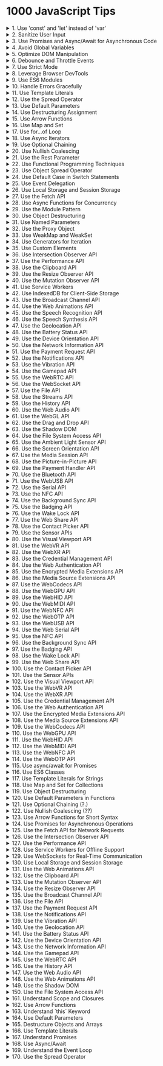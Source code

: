 # 1000 JavaScript Tips

<details><summary>1. Use 'const' and 'let' instead of 'var'</summary>
Using 'const' and 'let' helps avoid common pitfalls associated with variable scoping in JavaScript. 'const' is used for variables that should not be reassigned, providing more predictable and maintainable code. 'let' is used for variables that can change, but it is block-scoped, reducing the chances of bugs related to variable hoisting. For more information, refer to the [MDN Web Docs on const](https://developer.mozilla.org/en-US/docs/Web/JavaScript/Reference/Statements/const) and [MDN Web Docs on let](https://developer.mozilla.org/en-US/docs/Web/JavaScript/Reference/Statements/let).
</details>

<details><summary>2. Sanitize User Input</summary>
Always sanitize user input to prevent security vulnerabilities such as cross-site scripting (XSS) and command injection. Use libraries like [DOMPurify](https://github.com/cure53/DOMPurify) for sanitizing HTML content, and ensure that any data coming from user input is properly validated and sanitized before being processed or displayed. Learn more about XSS prevention on the [OWASP XSS Prevention Cheat Sheet](https://cheatsheetseries.owasp.org/cheatsheets/XSS_Prevention_Cheat_Sheet.html).
</details>

<details><summary>3. Use Promises and Async/Await for Asynchronous Code</summary>
Promises and async/await provide a cleaner and more readable way to handle asynchronous operations compared to traditional callback functions. They help in writing more maintainable code and reduce the complexity associated with error handling in asynchronous operations. Learn more about [Promises](https://developer.mozilla.org/en-US/docs/Web/JavaScript/Reference/Global_Objects/Promise) and [async/await](https://developer.mozilla.org/en-US/docs/Learn/JavaScript/Asynchronous/Async_await) on MDN Web Docs.
</details>

<details><summary>4. Avoid Global Variables</summary>
Global variables can lead to conflicts and hard-to-debug issues, especially in larger codebases. Encapsulate your code within functions or use module patterns to avoid polluting the global namespace. This practice helps in maintaining code modularity and reusability. Read more about best practices in the [MDN Web Docs on Variable Scope](https://developer.mozilla.org/en-US/docs/Web/JavaScript/Guide/Grammar_and_types#variable_scope).
</details>

<details><summary>5. Optimize DOM Manipulation</summary>
Frequent DOM manipulation can lead to performance issues. To optimize, batch DOM changes, use document fragments, or leverage virtual DOM libraries like [React](https://reactjs.org/). Minimizing reflows and repaints by reducing direct DOM interactions can significantly improve performance. Check out this [article on DOM manipulation performance](https://www.smashingmagazine.com/2012/11/writing-fast-memory-efficient-javascript/).
</details>

<details><summary>6. Debounce and Throttle Events</summary>
For events that fire frequently (like scroll, resize, or keypress), use debounce or throttle techniques to limit the number of times the event handler executes. This helps in improving performance and preventing excessive function calls. Libraries like [Lodash](https://lodash.com/docs/4.17.15#debounce) provide convenient debounce and throttle methods. Read more about [debouncing and throttling](https://css-tricks.com/debouncing-throttling-explained-examples/) on CSS-Tricks.
</details>

<details><summary>7. Use Strict Mode</summary>
Enable strict mode by adding 'use strict'; at the beginning of your JavaScript files or functions. Strict mode helps in catching common coding errors, prevents the use of certain problematic features, and provides better performance by allowing JavaScript engines to optimize code more effectively. Learn more about strict mode on [MDN Web Docs](https://developer.mozilla.org/en-US/docs/Web/JavaScript/Reference/Strict_mode).
</details>

<details><summary>8. Leverage Browser DevTools</summary>
Browser DevTools are powerful tools for debugging, profiling, and optimizing your code. Use features like breakpoints, network analysis, and performance profiling to identify and fix issues more efficiently. Familiarizing yourself with DevTools can greatly enhance your development workflow. Learn more from the [Chrome DevTools documentation](https://developer.chrome.com/docs/devtools/).
</details>

<details><summary>9. Use ES6 Modules</summary>
ES6 modules provide a standardized way to organize and reuse code. They help in maintaining a clean codebase by encapsulating functionality and promoting code reuse. Use 'import' and 'export' statements to manage dependencies and module loading in your JavaScript projects. Read more about ES6 modules on [MDN Web Docs](https://developer.mozilla.org/en-US/docs/Web/JavaScript/Guide/Modules).
</details>

<details><summary>10. Handle Errors Gracefully</summary>
Always include error handling in your code to manage potential issues gracefully. Use try/catch blocks for synchronous code and .catch() or async/await with try/catch for asynchronous code. Proper error handling ensures your application can recover from unexpected situations and provide meaningful feedback to users. Learn more about error handling in JavaScript on [MDN Web Docs](https://developer.mozilla.org/en-US/docs/Web/JavaScript/Guide/Control_flow_and_error_handling#exception_handling_statements).
</details>

<details><summary>11. Use Template Literals</summary>
Template literals provide an easy and readable way to create strings. They allow for embedded expressions and multiline strings, which can simplify string creation and manipulation. Use backticks (\`) to define template literals and include expressions within ${} brackets. Learn more about template literals on [MDN Web Docs](https://developer.mozilla.org/en-US/docs/Web/JavaScript/Reference/Template_literals).
</details>

<details><summary>12. Use the Spread Operator</summary>
The spread operator (...) allows for easy copying and merging of arrays and objects, and can also be used for function arguments. It provides a concise and readable way to manipulate collections of data. Learn more about the spread operator on [MDN Web Docs](https://developer.mozilla.org/en-US/docs/Web/JavaScript/Reference/Operators/Spread_syntax).
</details>

<details><summary>13. Use Default Parameters</summary>
Default parameters allow you to specify default values for function parameters if no arguments are provided. This can simplify function definitions and provide more robust default behavior. Learn more about default parameters on [MDN Web Docs](https://developer.mozilla.org/en-US/docs/Web/JavaScript/Reference/Functions/Default_parameters).
</details>

<details><summary>14. Use Destructuring Assignment</summary>
Destructuring assignment allows you to unpack values from arrays or properties from objects into distinct variables. This can simplify the extraction of values and make your code more readable. Learn more about destructuring on [MDN Web Docs](https://developer.mozilla.org/en-US/docs/Web/JavaScript/Reference/Operators/Destructuring_assignment).
</details>

<details><summary>15. Use Arrow Functions</summary>
Arrow functions provide a shorter syntax for writing function expressions and lexically bind the `this` value. This can make your code more concise and predictable. Learn more about arrow functions on [MDN Web Docs](https://developer.mozilla.org/en-US/docs/Web/JavaScript/Reference/Functions/Arrow_functions).
</details>

<details><summary>16. Use Map and Set</summary>
Map and Set are built-in data structures that provide more functionality and performance compared to plain objects and arrays. Use Map for key-value pairs and Set for unique values. Learn more about [Map](https://developer.mozilla.org/en-US/docs/Web/JavaScript/Reference/Global_Objects/Map) and [Set](https://developer.mozilla.org/en-US/docs/Web/JavaScript/Reference/Global_Objects/Set) on MDN Web Docs.
</details>

<details><summary>17. Use for...of Loop</summary>
The for...of loop provides a simpler and more readable way to iterate over iterable objects like arrays, strings, and NodeLists. It avoids the pitfalls of traditional for loops and provides a cleaner syntax. Learn more about the for...of loop on [MDN Web Docs](https://developer.mozilla.org/en-US/docs/Web/JavaScript/Reference/Statements/for...of).
</details>

<details><summary>18. Use Async Iterators</summary>
Async iterators and the for await...of loop allow you to iterate over asynchronous data sources in a clean and readable manner. This can simplify the handling of asynchronous streams of data. Learn more about async iterators on [MDN Web Docs](https://developer.mozilla.org/en-US/docs/Web/JavaScript/Reference/Statements/for-await...of).
</details>

<details><summary>19. Use Optional Chaining</summary>
Optional chaining (?.) allows you to safely access deeply nested properties without having to explicitly check for the existence of each level in the property chain. This can simplify your code and prevent runtime errors. Learn more about optional chaining on [MDN Web Docs](https://developer.mozilla.org/en-US/docs/Web/JavaScript/Reference/Operators/Optional_chaining).
</details>

<details><summary>20. Use Nullish Coalescing</summary>
The nullish coalescing operator (??) provides a way to handle default values when dealing with null or undefined. It is a cleaner alternative to using logical OR (||) for default values. Learn more about nullish coalescing on [MDN Web Docs](https://developer.mozilla.org/en-US/docs/Web/JavaScript/Reference/Operators/Nullish_coalescing_operator).
</details>

<details><summary>21. Use the Rest Parameter</summary>
The rest parameter syntax (...) allows you to represent an indefinite number of arguments as an array. This is useful in functions where you don't know the exact number of arguments beforehand. Learn more about rest parameters on [MDN Web Docs](https://developer.mozilla.org/en-US/docs/Web/JavaScript/Reference/Functions/rest_parameters).
</details>

<details><summary>22. Use Functional Programming Techniques</summary>
Functional programming techniques like map, filter, and reduce can make your code more concise and easier to understand. They allow you to operate on collections of data in a declarative manner. Learn more about functional programming in JavaScript on [MDN Web Docs](https://developer.mozilla.org/en-US/docs/Web/JavaScript/Guide/Functions#functional_programming).
</details>

<details><summary>23. Use Object Spread Operator</summary>
The object spread operator (...) allows you to create shallow copies of objects and merge multiple objects into one. This is useful for immutability and combining object properties. Learn more about the object spread operator on [MDN Web Docs](https://developer.mozilla.org/en-US/docs/Web/JavaScript/Reference/Operators/Spread_syntax).
</details>

<details><summary>24. Use Default Case in Switch Statements</summary>
Always include a default case in switch statements to handle unexpected values. This ensures that your code can handle any input, even if it doesn't match any of the specified cases. Learn more about switch statements on [MDN Web Docs](https://developer.mozilla.org/en-US/docs/Web/JavaScript/Reference/Statements/switch).
</details>

<details><summary>25. Use Event Delegation</summary>
Event delegation is a technique that allows you to handle events efficiently by attaching a single event listener to a parent element. This listener analyzes bubbled events to find a match on child elements. Learn more about event delegation on [JavaScript.info](https://javascript.info/event-delegation).
</details>

<details><summary>26. Use Local Storage and Session Storage</summary>
Local storage and session storage provide a way to store data on the client side. Local storage persists data across sessions, while session storage only lasts for the duration of the page session. Learn more about local and session storage on [MDN Web Docs](https://developer.mozilla.org/en-US/docs/Web/API/Window/localStorage).
</details>

<details><summary>27. Use the Fetch API</summary>
The Fetch API provides a modern, promise-based way to make network requests. It is a more powerful and flexible alternative to XMLHttpRequest. Learn more about the Fetch API on [MDN Web Docs](https://developer.mozilla.org/en-US/docs/Web/API/Fetch_API).
</details>

<details><summary>28. Use Async Functions for Concurrency</summary>
Async functions, when combined with the await keyword, provide a clean and intuitive way to handle asynchronous operations. They make your code look synchronous and are easier to read and maintain. Learn more about async functions on [MDN Web Docs](https://developer.mozilla.org/en-US/docs/Web/JavaScript/Reference/Statements/async_function).
</details>

<details><summary>29. Use the Module Pattern</summary>
The module pattern is a design pattern that provides a way to encapsulate private and public methods and variables. It helps in organizing and structuring your code. Learn more about the module pattern on [JavaScript.info](https://javascript.info/modules).
</details>

<details><summary>30. Use Object Destructuring</summary>
Object destructuring allows you to extract properties from objects and bind them to variables. This can make your code more concise and readable. Learn more about object destructuring on [MDN Web Docs](https://developer.mozilla.org/en-US/docs/Web/JavaScript/Reference/Operators/Destructuring_assignment).
</details>

<details><summary>31. Use Named Parameters</summary>
Using named parameters in your functions can make your code more readable and flexible. Instead of passing a list of arguments, you pass an object with named properties. Learn more about named parameters on [MDN Web Docs](https://developer.mozilla.org/en-US/docs/Web/JavaScript/Reference/Functions/Default_parameters#using_destructuring_with_default_parameters).
</details>

<details><summary>32. Use the Proxy Object</summary>
The Proxy object allows you to create a proxy for another object, which can intercept and redefine fundamental operations for that object. This can be useful for implementing custom behavior. Learn more about the Proxy object on [MDN Web Docs](https://developer.mozilla.org/en-US/docs/Web/JavaScript/Reference/Global_Objects/Proxy).
</details>

<details><summary>33. Use WeakMap and WeakSet</summary>
WeakMap and WeakSet are collections that allow for weak references to objects. This means that if no other references to an object exist, it can be garbage collected. Learn more about [WeakMap](https://developer.mozilla.org/en-US/docs/Web/JavaScript/Reference/Global_Objects/WeakMap) and [WeakSet](https://developer.mozilla.org/en-US/docs/Web/JavaScript/Reference/Global_Objects/WeakSet) on MDN Web Docs.
</details>

<details><summary>34. Use Generators for Iteration</summary>
Generators are functions that can be paused and resumed, allowing you to define iterative algorithms by writing code that produces a sequence of results. Learn more about generators on [MDN Web Docs](https://developer.mozilla.org/en-US/docs/Web/JavaScript/Reference/Statements/function*).
</details>

<details><summary>35. Use Custom Elements</summary>
Custom elements allow you to create your own HTML tags and define their behavior using JavaScript. This is part of the Web Components standard. Learn more about custom elements on [MDN Web Docs](https://developer.mozilla.org/en-US/docs/Web/Web_Components/Using_custom_elements).
</details>

<details><summary>36. Use Intersection Observer API</summary>
The Intersection Observer API provides a way to asynchronously observe changes in the intersection of a target element with an ancestor element or with a top-level document's viewport. Learn more about the Intersection Observer API on [MDN Web Docs](https://developer.mozilla.org/en-US/docs/Web/API/Intersection_Observer_API).
</details>

<details><summary>37. Use the Performance API</summary>
The Performance API provides a way to measure the performance of your web applications. You can use it to track various performance metrics and optimize your code accordingly. Learn more about the Performance API on [MDN Web Docs](https://developer.mozilla.org/en-US/docs/Web/API/Performance).
</details>

<details><summary>38. Use the Clipboard API</summary>
The Clipboard API provides a way to interact with the clipboard, enabling you to copy and paste text programmatically. This can be useful for building rich text editors and other interactive applications. Learn more about the Clipboard API on [MDN Web Docs](https://developer.mozilla.org/en-US/docs/Web/API/Clipboard_API).
</details>

<details><summary>39. Use the Resize Observer API</summary>
The Resize Observer API provides a way to observe changes to the size of an element. This is useful for responsive design and ensuring your UI adapts to different screen sizes and orientations. Learn more about the Resize Observer API on [MDN Web Docs](https://developer.mozilla.org/en-US/docs/Web/API/Resize_Observer_API).
</details>

<details><summary>40. Use the Mutation Observer API</summary>
The Mutation Observer API provides a way to observe changes to the DOM tree. This can be useful for building dynamic user interfaces and ensuring your application responds to changes in the DOM. Learn more about the Mutation Observer API on [MDN Web Docs](https://developer.mozilla.org/en-US/docs/Web/API/MutationObserver).
</details>

<details><summary>41. Use Service Workers</summary>
Service workers provide a way to run scripts in the background and handle network requests, enabling you to create offline-first web applications. Learn more about service workers on [MDN Web Docs](https://developer.mozilla.org/en-US/docs/Web/API/Service_Worker_API).
</details>

<details><summary>42. Use IndexedDB for Client-Side Storage</summary>
IndexedDB is a low-level API for storing large amounts of structured data on the client side. It provides a way to store data in a transactional and queryable manner. Learn more about IndexedDB on [MDN Web Docs](https://developer.mozilla.org/en-US/docs/Web/API/IndexedDB_API).
</details>

<details><summary>43. Use the Broadcast Channel API</summary>
The Broadcast Channel API provides a way to communicate between browsing contexts (such as iframes, tabs, or workers) that share the same origin. Learn more about the Broadcast Channel API on [MDN Web Docs](https://developer.mozilla.org/en-US/docs/Web/API/Broadcast_Channel_API).
</details>

<details><summary>44. Use the Web Animations API</summary>
The Web Animations API provides a way to create complex animations using JavaScript, offering more control and flexibility than CSS animations. Learn more about the Web Animations API on [MDN Web Docs](https://developer.mozilla.org/en-US/docs/Web/API/Web_Animations_API).
</details>

<details><summary>45. Use the Speech Recognition API</summary>
The Speech Recognition API provides a way to convert speech to text, enabling you to build voice-controlled applications. Learn more about the Speech Recognition API on [MDN Web Docs](https://developer.mozilla.org/en-US/docs/Web/API/SpeechRecognition).
</details>

<details><summary>46. Use the Speech Synthesis API</summary>
The Speech Synthesis API provides a way to convert text to speech, enabling you to build applications that can speak to the user. Learn more about the Speech Synthesis API on [MDN Web Docs](https://developer.mozilla.org/en-US/docs/Web/API/SpeechSynthesis).
</details>

<details><summary>47. Use the Geolocation API</summary>
The Geolocation API provides a way to get the geographical position of a device. This can be useful for building location-based applications. Learn more about the Geolocation API on [MDN Web Docs](https://developer.mozilla.org/en-US/docs/Web/API/Geolocation_API).
</details>

<details><summary>48. Use the Battery Status API</summary>
The Battery Status API provides a way to get information about the battery status of the device. This can be useful for building applications that optimize their behavior based on the battery level. Learn more about the Battery Status API on [MDN Web Docs](https://developer.mozilla.org/en-US/docs/Web/API/Battery_Status_API).
</details>

<details><summary>49. Use the Device Orientation API</summary>
The Device Orientation API provides a way to get information about the physical orientation of the device. This can be useful for building applications that respond to device movements. Learn more about the Device Orientation API on [MDN Web Docs](https://developer.mozilla.org/en-US/docs/Web/API/Device_Orientation_API).
</details>

<details><summary>50. Use the Network Information API</summary>
The Network Information API provides a way to get information about the network connection of the device. This can be useful for building applications that optimize their behavior based on the network conditions. Learn more about the Network Information API on [MDN Web Docs](https://developer.mozilla.org/en-US/docs/Web/API/Network_Information_API).
</details>

<details><summary>51. Use the Payment Request API</summary>
The Payment Request API provides a way to simplify the process of collecting payment information from the user. It enables you to create a consistent and secure payment experience. Learn more about the Payment Request API on [MDN Web Docs](https://developer.mozilla.org/en-US/docs/Web/API/Payment_Request_API).
</details>

<details><summary>52. Use the Notifications API</summary>
The Notifications API provides a way to display notifications to the user. This can be useful for keeping the user informed about important events or updates. Learn more about the Notifications API on [MDN Web Docs](https://developer.mozilla.org/en-US/docs/Web/API/Notifications_API).
</details>

<details><summary>53. Use the Vibration API</summary>
The Vibration API provides a way to vibrate the device. This can be useful for providing haptic feedback in your applications. Learn more about the Vibration API on [MDN Web Docs](https://developer.mozilla.org/en-US/docs/Web/API/Vibration_API).
</details>

<details><summary>54. Use the Gamepad API</summary>
The Gamepad API provides a way to interact with game controllers. This can be useful for building games or applications that require game controller input. Learn more about the Gamepad API on [MDN Web Docs](https://developer.mozilla.org/en-US/docs/Web/API/Gamepad_API).
</details>

<details><summary>55. Use the WebRTC API</summary>
The WebRTC API provides a way to build real-time communication applications, such as video and voice chat. Learn more about the WebRTC API on [MDN Web Docs](https://developer.mozilla.org/en-US/docs/Web/API/WebRTC_API).
</details>

<details><summary>56. Use the WebSocket API</summary>
The WebSocket API provides a way to create a persistent connection between the client and the server, enabling real-time communication. Learn more about the WebSocket API on [MDN Web Docs](https://developer.mozilla.org/en-US/docs/Web/API/WebSockets_API).
</details>

<details><summary>57. Use the File API</summary>
The File API provides a way to interact with files on the user's device. This can be useful for building applications that need to read or write files. Learn more about the File API on [MDN Web Docs](https://developer.mozilla.org/en-US/docs/Web/API/File_API).
</details>

<details><summary>58. Use the Streams API</summary>
The Streams API provides a way to handle streaming data, enabling you to process data as it is being received. Learn more about the Streams API on [MDN Web Docs](https://developer.mozilla.org/en-US/docs/Web/API/Streams_API).
</details>

<details><summary>59. Use the History API</summary>
The History API provides a way to manipulate the browser's session history, enabling you to build single-page applications with a navigation history. Learn more about the History API on [MDN Web Docs](https://developer.mozilla.org/en-US/docs/Web/API/History_API).
</details>

<details><summary>60. Use the Web Audio API</summary>
The Web Audio API provides a way to process and synthesize audio in web applications. It enables you to build complex audio applications and games. Learn more about the Web Audio API on [MDN Web Docs](https://developer.mozilla.org/en-US/docs/Web/API/Web_Audio_API).
</details>

<details><summary>61. Use the WebGL API</summary>
The WebGL API provides a way to render 3D graphics in web applications. It enables you to build complex visualizations and games. Learn more about the WebGL API on [MDN Web Docs](https://developer.mozilla.org/en-US/docs/Web/API/WebGL_API).
</details>

<details><summary>62. Use the Drag and Drop API</summary>
The Drag and Drop API provides a way to implement drag-and-drop functionality in your web applications. This can be useful for building interactive user interfaces. Learn more about the Drag and Drop API on [MDN Web Docs](https://developer.mozilla.org/en-US/docs/Web/API/HTML_Drag_and_Drop_API).
</details>

<details><summary>63. Use the Shadow DOM</summary>
The Shadow DOM provides a way to encapsulate the internal structure of a web component, ensuring that its styles and behavior do not affect the rest of the document. Learn more about the Shadow DOM on [MDN Web Docs](https://developer.mozilla.org/en-US/docs/Web/Web_Components/Using_shadow_DOM).
</details>

<details><summary>64. Use the File System Access API</summary>
The File System Access API provides a way to read and write files on the user's local file system. This can be useful for building applications that need to manage files locally. Learn more about the File System Access API on [MDN Web Docs](https://developer.mozilla.org/en-US/docs/Web/API/File_System_Access_API).
</details>

<details><summary>65. Use the Ambient Light Sensor API</summary>
The Ambient Light Sensor API provides a way to get information about the ambient light level around the device. This can be useful for building applications that adapt to the lighting conditions. Learn more about the Ambient Light Sensor API on [MDN Web Docs](https://developer.mozilla.org/en-US/docs/Web/API/AmbientLightSensor).
</details>

<details><summary>66. Use the Screen Orientation API</summary>
The Screen Orientation API provides a way to get and set the orientation of the screen. This can be useful for building applications that need to adapt to different screen orientations. Learn more about the Screen Orientation API on [MDN Web Docs](https://developer.mozilla.org/en-US/docs/Web/API/Screen_Orientation_API).
</details>

<details><summary>67. Use the Media Session API</summary>
The Media Session API provides a way to customize media notifications and handle media playback actions. This can be useful for building media applications with enhanced user experiences. Learn more about the Media Session API on [MDN Web Docs](https://developer.mozilla.org/en-US/docs/Web/API/Media_Session_API).
</details>

<details><summary>68. Use the Picture-in-Picture API</summary>
The Picture-in-Picture API provides a way to display video in a small overlay window that remains on top of other windows. This can be useful for building video applications with enhanced user experiences. Learn more about the Picture-in-Picture API on [MDN Web Docs](https://developer.mozilla.org/en-US/docs/Web/API/Picture-in-Picture_API).
</details>

<details><summary>69. Use the Payment Handler API</summary>
The Payment Handler API provides a way to create web-based payment apps that can handle payment requests from other web applications. Learn more about the Payment Handler API on [MDN Web Docs](https://developer.mozilla.org/en-US/docs/Web/API/Payment_Handler_API).
</details>

<details><summary>70. Use the Bluetooth API</summary>
The Web Bluetooth API provides a way to connect to Bluetooth devices directly from a web application. This can be useful for building applications that need to interact with Bluetooth peripherals. Learn more about the Bluetooth API on [MDN Web Docs](https://developer.mozilla.org/en-US/docs/Web/API/Web_Bluetooth_API).
</details>

<details><summary>71. Use the WebUSB API</summary>
The WebUSB API provides a way to connect to USB devices directly from a web application. This can be useful for building applications that need to interact with USB peripherals. Learn more about the WebUSB API on [MDN Web Docs](https://developer.mozilla.org/en-US/docs/Web/API/USB).
</details>

<details><summary>72. Use the Serial API</summary>
The Web Serial API provides a way to connect to serial devices directly from a web application. This can be useful for building applications that need to interact with serial peripherals. Learn more about the Serial API on [MDN Web Docs](https://developer.mozilla.org/en-US/docs/Web/API/Serial).
</details>

<details><summary>73. Use the NFC API</summary>
The Web NFC API provides a way to read and write NFC tags directly from a web application. This can be useful for building applications that need to interact with NFC devices. Learn more about the NFC API on [MDN Web Docs](https://developer.mozilla.org/en-US/docs/Web/API/Web_NFC_API).
</details>

<details><summary>74. Use the Background Sync API</summary>
The Background Sync API provides a way to defer actions until the user has a stable internet connection. This can be useful for building applications that need to handle intermittent connectivity. Learn more about the Background Sync API on [MDN Web Docs](https://developer.mozilla.org/en-US/docs/Web/API/Background_Sync_API).
</details>

<details><summary>75. Use the Badging API</summary>
The Badging API provides a way to set an application-wide badge, typically shown on the app's icon. This can be useful for providing users with status or notification indicators. Learn more about the Badging API on [MDN Web Docs](https://developer.mozilla.org/en-US/docs/Web/API/Badging_API).
</details>

<details><summary>76. Use the Wake Lock API</summary>
The Wake Lock API provides a way to prevent the device from dimming or locking the screen. This can be useful for applications that need to keep the screen on while in use. Learn more about the Wake Lock API on [MDN Web Docs](https://developer.mozilla.org/en-US/docs/Web/API/Wake_Lock_API).
</details>

<details><summary>77. Use the Web Share API</summary>
The Web Share API provides a way to share text, links, and files to other apps installed on the device. This can be useful for building applications that need to share content with other apps. Learn more about the Web Share API on [MDN Web Docs](https://developer.mozilla.org/en-US/docs/Web/API/Navigator/share).
</details>

<details><summary>78. Use the Contact Picker API</summary>
The Contact Picker API provides a way to select contacts from the user's address book. This can be useful for building applications that need to interact with the user's contacts. Learn more about the Contact Picker API on [MDN Web Docs](https://developer.mozilla.org/en-US/docs/Web/API/Contact_Picker_API).
</details>

<details><summary>79. Use the Sensor APIs</summary>
The Sensor APIs provide a way to access various sensors on the device, such as the accelerometer, gyroscope, and magnetometer. This can be useful for building applications that need to interact with the device's sensors. Learn more about the Sensor APIs on [MDN Web Docs](https://developer.mozilla.org/en-US/docs/Web/API/Sensor_APIs).
</details>

<details><summary>80. Use the Visual Viewport API</summary>
The Visual Viewport API provides a way to access information about the visual viewport, including its size and position. This can be useful for building responsive web applications that adapt to different screen sizes. Learn more about the Visual Viewport API on [MDN Web Docs](https://developer.mozilla.org/en-US/docs/Web/API/Visual_Viewport_API).
</details>

<details><summary>81. Use the WebVR API</summary>
The WebVR API provides a way to create virtual reality experiences in web applications. This can be useful for building immersive web applications that provide VR experiences. Learn more about the WebVR API on [MDN Web Docs](https://developer.mozilla.org/en-US/docs/Web/API/WebVR_API).
</details>

<details><summary>82. Use the WebXR API</summary>
The WebXR API provides a way to create augmented reality and virtual reality experiences in web applications. This can be useful for building immersive web applications that provide AR and VR experiences. Learn more about the WebXR API on [MDN Web Docs](https://developer.mozilla.org/en-US/docs/Web/API/WebXR_Device_API).
</details>

<details><summary>83. Use the Credential Management API</summary>
The Credential Management API provides a way to handle user credentials, such as passwords and federated identities. This can be useful for building applications that require user authentication. Learn more about the Credential Management API on [MDN Web Docs](https://developer.mozilla.org/en-US/docs/Web/API/Credential_Management_API).
</details>

<details><summary>84. Use the Web Authentication API</summary>
The Web Authentication API provides a way to use public key cryptography for user authentication. This can be useful for building applications that require strong user authentication. Learn more about the Web Authentication API on [MDN Web Docs](https://developer.mozilla.org/en-US/docs/Web/API/Web_Authentication_API).
</details>

<details><summary>85. Use the Encrypted Media Extensions API</summary>
The Encrypted Media Extensions API provides a way to play encrypted media content in web applications. This can be useful for building applications that need to handle DRM-protected content. Learn more about the Encrypted Media Extensions API on [MDN Web Docs](https://developer.mozilla.org/en-US/docs/Web/API/Encrypted_Media_Extensions_API).
</details>

<details><summary>86. Use the Media Source Extensions API</summary>
The Media Source Extensions API provides a way to create streams for playback in web applications. This can be useful for building applications that need to handle adaptive streaming. Learn more about the Media Source Extensions API on [MDN Web Docs](https://developer.mozilla.org/en-US/docs/Web/API/Media_Source_Extensions_API).
</details>

<details><summary>87. Use the WebCodecs API</summary>
The WebCodecs API provides a way to encode and decode audio and video in web applications. This can be useful for building applications that need to handle media processing. Learn more about the WebCodecs API on [MDN Web Docs](https://developer.mozilla.org/en-US/docs/Web/API/WebCodecs_API).
</details>

<details><summary>88. Use the WebGPU API</summary>
The WebGPU API provides a way to use the GPU for rendering and computation in web applications. This can be useful for building applications that need to handle high-performance graphics and computations. Learn more about the WebGPU API on [MDN Web Docs](https://developer.mozilla.org/en-US/docs/Web/API/WebGPU_API).
</details>

<details><summary>89. Use the WebHID API</summary>
The WebHID API provides a way to interact with human interface devices, such as keyboards and game controllers. This can be useful for building applications that need to handle input from HID devices. Learn more about the WebHID API on [MDN Web Docs](https://developer.mozilla.org/en-US/docs/Web/API/WebHID_API).
</details>

<details><summary>90. Use the WebMIDI API</summary>
The WebMIDI API provides a way to interact with MIDI devices, such as musical instruments. This can be useful for building applications that need to handle input from MIDI devices. Learn more about the WebMIDI API on [MDN Web Docs](https://developer.mozilla.org/en-US/docs/Web/API/MIDIAccess).
</details>

<details><summary>91. Use the WebNFC API</summary>
The WebNFC API provides a way to read and write NFC tags directly from a web application. This can be useful for building applications that need to interact with NFC devices. Learn more about the WebNFC API on [MDN Web Docs](https://developer.mozilla.org/en-US/docs/Web/API/Web_NFC_API).
</details>

<details><summary>92. Use the WebOTP API</summary>
The WebOTP API provides a way to handle one-time passwords in web applications. This can be useful for building applications that require user authentication. Learn more about the WebOTP API on [MDN Web Docs](https://developer.mozilla.org/en-US/docs/Web/API/WebOTP_API).
</details>

<details><summary>93. Use the WebUSB API</summary>
The WebUSB API provides a way to connect to USB devices directly from a web application. This can be useful for building applications that need to interact with USB peripherals. Learn more about the WebUSB API on [MDN Web Docs](https://developer.mozilla.org/en-US/docs/Web/API/USB).
</details>

<details><summary>94. Use the Web Serial API</summary>
The Web Serial API provides a way to connect to serial devices directly from a web application. This can be useful for building applications that need to interact with serial peripherals. Learn more about the Web Serial API on [MDN Web Docs](https://developer.mozilla.org/en-US/docs/Web/API/Serial).
</details>

<details><summary>95. Use the NFC API</summary>
The Web NFC API provides a way to read and write NFC tags directly from a web application. This can be useful for building applications that need to interact with NFC devices. Learn more about the NFC API on [MDN Web Docs](https://developer.mozilla.org/en-US/docs/Web/API/Web_NFC_API).
</details>

<details><summary>96. Use the Background Sync API</summary>
The Background Sync API provides a way to defer actions until the user has a stable internet connection. This can be useful for building applications that need to handle intermittent connectivity. Learn more about the Background Sync API on [MDN Web Docs](https://developer.mozilla.org/en-US/docs/Web/API/Background_Sync_API).
</details>

<details><summary>97. Use the Badging API</summary>
The Badging API provides a way to set an application-wide badge, typically shown on the app's icon. This can be useful for providing users with status or notification indicators. Learn more about the Badging API on [MDN Web Docs](https://developer.mozilla.org/en-US/docs/Web/API/Badging_API).
</details>

<details><summary>98. Use the Wake Lock API</summary>
The Wake Lock API provides a way to prevent the device from dimming or locking the screen. This can be useful for applications that need to keep the screen on while in use. Learn more about the Wake Lock API on [MDN Web Docs](https://developer.mozilla.org/en-US/docs/Web/API/Wake_Lock_API).
</details>

<details><summary>99. Use the Web Share API</summary>
The Web Share API provides a way to share text, links, and files to other apps installed on the device. This can be useful for building applications that need to share content with other apps. Learn more about the Web Share API on [MDN Web Docs](https://developer.mozilla.org/en-US/docs/Web/API/Navigator/share).
</details>

<details><summary>100. Use the Contact Picker API</summary>
The Contact Picker API provides a way to select contacts from the user's address book. This can be useful for building applications that need to interact with the user's contacts. Learn more about the Contact Picker API on [MDN Web Docs](https://developer.mozilla.org/en-US/docs/Web/API/Contact_Picker_API).
</details>

<details><summary>101. Use the Sensor APIs</summary>
The Sensor APIs provide a way to access various sensors on the device, such as the accelerometer, gyroscope, and magnetometer. This can be useful for building applications that need to interact with the device's sensors. Learn more about the Sensor APIs on [MDN Web Docs](https://developer.mozilla.org/en-US/docs/Web/API/Sensor_APIs).
</details>

<details><summary>102. Use the Visual Viewport API</summary>
The Visual Viewport API provides a way to access information about the visual viewport, including its size and position. This can be useful for building responsive web applications that adapt to different screen sizes. Learn more about the Visual Viewport API on [MDN Web Docs](https://developer.mozilla.org/en-US/docs/Web/API/Visual_Viewport_API).
</details>

<details><summary>103. Use the WebVR API</summary>
The WebVR API provides a way to create virtual reality experiences in web applications. This can be useful for building immersive web applications that provide VR experiences. Learn more about the WebVR API on [MDN Web Docs](https://developer.mozilla.org/en-US/docs/Web/API/WebVR_API).
</details>

<details><summary>104. Use the WebXR API</summary>
The WebXR API provides a way to create augmented reality and virtual reality experiences in web applications. This can be useful for building immersive web applications that provide AR and VR experiences. Learn more about the WebXR API on [MDN Web Docs](https://developer.mozilla.org/en-US/docs/Web/API/WebXR_Device_API).
</details>

<details><summary>105. Use the Credential Management API</summary>
The Credential Management API provides a way to handle user credentials, such as passwords and federated identities. This can be useful for building applications that require user authentication. Learn more about the Credential Management API on [MDN Web Docs](https://developer.mozilla.org/en-US/docs/Web/API/Credential_Management_API).
</details>

<details><summary>106. Use the Web Authentication API</summary>
The Web Authentication API provides a way to use public key cryptography for user authentication. This can be useful for building applications that require strong user authentication. Learn more about the Web Authentication API on [MDN Web Docs](https://developer.mozilla.org/en-US/docs/Web/API/Web_Authentication_API).
</details>

<details><summary>107. Use the Encrypted Media Extensions API</summary>
The Encrypted Media Extensions API provides a way to play encrypted media content in web applications. This can be useful for building applications that need to handle DRM-protected content. Learn more about the Encrypted Media Extensions API on [MDN Web Docs](https://developer.mozilla.org/en-US/docs/Web/API/Encrypted_Media_Extensions_API).
</details>

<details><summary>108. Use the Media Source Extensions API</summary>
The Media Source Extensions API provides a way to create streams for playback in web applications. This can be useful for building applications that need to handle adaptive streaming. Learn more about the Media Source Extensions API on [MDN Web Docs](https://developer.mozilla.org/en-US/docs/Web/API/Media_Source_Extensions_API).
</details>

<details><summary>109. Use the WebCodecs API</summary>
The WebCodecs API provides a way to encode and decode audio and video in web applications. This can be useful for building applications that need to handle media processing. Learn more about the WebCodecs API on [MDN Web Docs](https://developer.mozilla.org/en-US/docs/Web/API/WebCodecs_API).
</details>

<details><summary>110. Use the WebGPU API</summary>
The WebGPU API provides a way to use the GPU for rendering and computation in web applications. This can be useful for building applications that need to handle high-performance graphics and computations. Learn more about the WebGPU API on [MDN Web Docs](https://developer.mozilla.org/en-US/docs/Web/API/WebGPU_API).
</details>

<details><summary>111. Use the WebHID API</summary>
The WebHID API provides a way to interact with human interface devices, such as keyboards and game controllers. This can be useful for building applications that need to handle input from HID devices. Learn more about the WebHID API on [MDN Web Docs](https://developer.mozilla.org/en-US/docs/Web/API/WebHID_API).
</details>

<details><summary>112. Use the WebMIDI API</summary>
The WebMIDI API provides a way to interact with MIDI devices, such as musical instruments. This can be useful for building applications that need to handle input from MIDI devices. Learn more about the WebMIDI API on [MDN Web Docs](https://developer.mozilla.org/en-US/docs/Web/API/MIDIAccess).
</details>

<details><summary>113. Use the WebNFC API</summary>
The WebNFC API provides a way to read and write NFC tags directly from a web application. This can be useful for building applications that need to interact with NFC devices. Learn more about the WebNFC API on [MDN Web Docs](https://developer.mozilla.org/en-US/docs/Web/API/Web_NFC_API).
</details>

<details><summary>114. Use the WebOTP API</summary>
The WebOTP API provides a way to handle one-time passwords in web applications. This can be useful for building applications that require user authentication. Learn more about the WebOTP API on [MDN Web Docs](https://developer.mozilla.org/en-US/docs/Web/API/WebOTP_API).
</details>

<details><summary>115. Use async/await for Promises</summary>
Async/await syntax allows you to write asynchronous code that looks synchronous, improving readability and maintainability. Learn more on [MDN Web Docs](https://developer.mozilla.org/en-US/docs/Web/JavaScript/Reference/Statements/async_function).
</details>

<details><summary>116. Use ES6 Classes</summary>
ES6 classes provide a clear syntax for creating objects and dealing with inheritance in JavaScript. Learn more on [MDN Web Docs](https://developer.mozilla.org/en-US/docs/Web/JavaScript/Reference/Classes).
</details>

<details><summary>117. Use Template Literals for Strings</summary>
Template literals allow for embedded expressions and multiline strings, making string manipulation easier. Learn more on [MDN Web Docs](https://developer.mozilla.org/en-US/docs/Web/JavaScript/Reference/Template_literals).
</details>

<details><summary>118. Use Map and Set for Collections</summary>
Map and Set provide efficient ways to store and manage unique values and key-value pairs. Learn more on [MDN Web Docs](https://developer.mozilla.org/en-US/docs/Web/JavaScript/Reference/Global_Objects/Map) and [MDN Web Docs](https://developer.mozilla.org/en-US/docs/Web/JavaScript/Reference/Global_Objects/Set).
</details>

<details><summary>119. Use Object Destructuring</summary>
Destructuring allows for extracting properties from objects and arrays into distinct variables, improving code readability. Learn more on [MDN Web Docs](https://developer.mozilla.org/en-US/docs/Web/JavaScript/Reference/Operators/Destructuring_assignment).
</details>

<details><summary>120. Use Default Parameters in Functions</summary>
Default parameters allow you to initialize function parameters with default values if no arguments are passed. Learn more on [MDN Web Docs](https://developer.mozilla.org/en-US/docs/Web/JavaScript/Reference/Functions/Default_parameters).
</details>

<details><summary>121. Use Optional Chaining (?.)</summary>
Optional chaining simplifies accessing deeply nested properties without having to explicitly check for each level's existence. Learn more on [MDN Web Docs](https://developer.mozilla.org/en-US/docs/Web/JavaScript/Reference/Operators/Optional_chaining).
</details>

<details><summary>122. Use Nullish Coalescing (??)</summary>
The nullish coalescing operator provides a way to handle default values when dealing with null or undefined, improving code clarity. Learn more on [MDN Web Docs](https://developer.mozilla.org/en-US/docs/Web/JavaScript/Reference/Operators/Nullish_coalescing_operator).
</details>

<details><summary>123. Use Arrow Functions for Short Syntax</summary>
Arrow functions provide a concise syntax for writing functions and lexically bind the `this` value. Learn more on [MDN Web Docs](https://developer.mozilla.org/en-US/docs/Web/JavaScript/Reference/Functions/Arrow_functions).
</details>

<details><summary>124. Use Promises for Asynchronous Operations</summary>
Promises provide a cleaner way to handle asynchronous operations compared to callbacks, making your code more readable and maintainable. Learn more on [MDN Web Docs](https://developer.mozilla.org/en-US/docs/Web/JavaScript/Reference/Global_Objects/Promise).
</details>

<details><summary>125. Use the Fetch API for Network Requests</summary>
The Fetch API is a modern replacement for XMLHttpRequest, providing a more powerful and flexible way to make HTTP requests. Learn more on [MDN Web Docs](https://developer.mozilla.org/en-US/docs/Web/API/Fetch_API).
</details>

<details><summary>126. Use the Intersection Observer API</summary>
The Intersection Observer API allows you to asynchronously observe changes in the intersection of a target element with an ancestor element or viewport. Learn more on [MDN Web Docs](https://developer.mozilla.org/en-US/docs/Web/API/Intersection_Observer_API).
</details>

<details><summary>127. Use the Performance API</summary>
The Performance API provides detailed timing data for the various stages of your page's loading, helping you optimize performance. Learn more on [MDN Web Docs](https://developer.mozilla.org/en-US/docs/Web/API/Performance).
</details>

<details><summary>128. Use Service Workers for Offline Support</summary>
Service workers enable you to create offline-first web applications by intercepting network requests and serving cached resources. Learn more on [MDN Web Docs](https://developer.mozilla.org/en-US/docs/Web/API/Service_Worker_API).
</details>

<details><summary>129. Use WebSockets for Real-Time Communication</summary>
WebSockets provide a way to open a persistent connection between the client and server for real-time communication. Learn more on [MDN Web Docs](https://developer.mozilla.org/en-US/docs/Web/API/WebSockets_API).
</details>

<details><summary>130. Use Local Storage and Session Storage</summary>
Local storage and session storage provide ways to store data on the client side, persisting across sessions or page reloads. Learn more on [MDN Web Docs](https://developer.mozilla.org/en-US/docs/Web/API/Window/localStorage).
</details>

<details><summary>131. Use the Web Animations API</summary>
The Web Animations API provides a way to create complex animations using JavaScript, offering more control and flexibility than CSS animations. Learn more on [MDN Web Docs](https://developer.mozilla.org/en-US/docs/Web/API/Web_Animations_API).
</details>

<details><summary>132. Use the Clipboard API</summary>
The Clipboard API provides a way to interact with the clipboard, enabling you to copy and paste text programmatically. Learn more on [MDN Web Docs](https://developer.mozilla.org/en-US/docs/Web/API/Clipboard_API).
</details>

<details><summary>133. Use the Mutation Observer API</summary>
The Mutation Observer API provides a way to observe changes to the DOM tree, useful for dynamic UI updates. Learn more on [MDN Web Docs](https://developer.mozilla.org/en-US/docs/Web/API/MutationObserver).
</details>

<details><summary>134. Use the Resize Observer API</summary>
The Resize Observer API provides a way to observe changes to the size of an element, useful for responsive design. Learn more on [MDN Web Docs](https://developer.mozilla.org/en-US/docs/Web/API/Resize_Observer_API).
</details>

<details><summary>135. Use the Broadcast Channel API</summary>
The Broadcast Channel API provides a way to communicate between browsing contexts (tabs, iframes) that share the same origin. Learn more on [MDN Web Docs](https://developer.mozilla.org/en-US/docs/Web/API/Broadcast_Channel_API).
</details>

<details><summary>136. Use the File API</summary>
The File API provides a way to interact with files on the user's device, useful for reading and writing files. Learn more on [MDN Web Docs](https://developer.mozilla.org/en-US/docs/Web/API/File_API).
</details>

<details><summary>137. Use the Payment Request API</summary>
The Payment Request API provides a way to simplify the process of collecting payment information from users, improving the user experience. Learn more on [MDN Web Docs](https://developer.mozilla.org/en-US/docs/Web/API/Payment_Request_API).
</details>

<details><summary>138. Use the Notifications API</summary>
The Notifications API enables web applications to display notifications to the user, even when the application is not in focus. Learn more on [MDN Web Docs](https://developer.mozilla.org/en-US/docs/Web/API/Notifications_API).
</details>

<details><summary>139. Use the Vibration API</summary>
The Vibration API allows web applications to provide haptic feedback by triggering device vibrations. Learn more on [MDN Web Docs](https://developer.mozilla.org/en-US/docs/Web/API/Vibration_API).
</details>

<details><summary>140. Use the Geolocation API</summary>
The Geolocation API provides a way to get the geographical position of the device, useful for location-based services. Learn more on [MDN Web Docs](https://developer.mozilla.org/en-US/docs/Web/API/Geolocation_API).
</details>

<details><summary>141. Use the Battery Status API</summary>
The Battery Status API provides information about the battery status of the device, helping optimize app behavior based on power availability. Learn more on [MDN Web Docs](https://developer.mozilla.org/en-US/docs/Web/API/Battery_Status_API).
</details>

<details><summary>142. Use the Device Orientation API</summary>
The Device Orientation API provides information about the physical orientation of the device, useful for building responsive applications. Learn more on [MDN Web Docs](https://developer.mozilla.org/en-US/docs/Web/API/Device_Orientation_API).
</details>

<details><summary>143. Use the Network Information API</summary>
The Network Information API provides information about the network connection of the device, allowing apps to adjust behavior based on network conditions. Learn more on [MDN Web Docs](https://developer.mozilla.org/en-US/docs/Web/API/Network_Information_API).
</details>

<details><summary>144. Use the Gamepad API</summary>
The Gamepad API provides a way to interact with game controllers, enabling the creation of web-based games with gamepad support. Learn more on [MDN Web Docs](https://developer.mozilla.org/en-US/docs/Web/API/Gamepad_API).
</details>

<details><summary>145. Use the WebRTC API</summary>
The WebRTC API enables real-time communication capabilities in web applications, such as audio, video, and data sharing. Learn more on [MDN Web Docs](https://developer.mozilla.org/en-US/docs/Web/API/WebRTC_API).
</details>

<details><summary>146. Use the History API</summary>
The History API provides methods to interact with the browser's history, useful for creating single-page applications with dynamic navigation. Learn more on [MDN Web Docs](https://developer.mozilla.org/en-US/docs/Web/API/History_API).
</details>

<details><summary>147. Use the Web Audio API</summary>
The Web Audio API provides advanced capabilities for audio processing and synthesis directly in the web browser, useful for building audio applications. Learn more on [MDN Web Docs](https://developer.mozilla.org/en-US/docs/Web/API/Web_Audio_API).
</details>

<details><summary>148. Use the Web Animations API</summary>
The Web Animations API allows for creating complex animations using JavaScript, offering greater control than CSS animations. Learn more on [MDN Web Docs](https://developer.mozilla.org/en-US/docs/Web/API/Web_Animations_API).
</details>

<details><summary>149. Use the Shadow DOM</summary>
The Shadow DOM allows you to encapsulate your component's internal structure, ensuring styles and behavior are scoped to the component. Learn more on [MDN Web Docs](https://developer.mozilla.org/en-US/docs/Web/Web_Components/Using_shadow_DOM).
</details>

<details><summary>150. Use the File System Access API</summary>
The File System Access API provides methods to read and write files on the user's local file system, useful for web applications that need to handle local files. Learn more on [MDN Web Docs](https://developer.mozilla.org/en-US/docs/Web/API/File_System_Access_API).
</details>

<details><summary>161. Understand Scope and Closures</summary>
JavaScript has function scope and block scope (introduced with ES6). Closures are functions that remember the scope in which they were created. Understanding these concepts is crucial for managing variables and creating private data. Learn more on [MDN Web Docs](https://developer.mozilla.org/en-US/docs/Web/JavaScript/Closures).
</details>

<details><summary>162. Use Arrow Functions</summary>
Arrow functions provide a concise syntax and do not have their own `this`, `arguments`, `super`, or `new.target`. This makes them useful in many contexts where a regular function would create issues with `this` binding. Learn more on [MDN Web Docs](https://developer.mozilla.org/en-US/docs/Web/JavaScript/Reference/Functions/Arrow_functions).
</details>

<details><summary>163. Understand `this` Keyword</summary>
The `this` keyword refers to the object it belongs to. Its value depends on how the function is called. Arrow functions do not have their own `this` context, making them useful for callbacks. Learn more on [MDN Web Docs](https://developer.mozilla.org/en-US/docs/Web/JavaScript/Reference/Operators/this).
</details>

<details><summary>164. Use Default Parameters</summary>
Default parameters allow you to set default values for function parameters, improving code readability and reducing the need for checks within the function body. Learn more on [MDN Web Docs](https://developer.mozilla.org/en-US/docs/Web/JavaScript/Reference/Functions/Default_parameters).
</details>

<details><summary>165. Destructure Objects and Arrays</summary>
Destructuring allows you to unpack values from arrays or properties from objects into distinct variables, making code more readable and concise. Learn more on [MDN Web Docs](https://developer.mozilla.org/en-US/docs/Web/JavaScript/Reference/Operators/Destructuring_assignment).
</details>

<details><summary>166. Use Template Literals</summary>
Template literals provide an easy way to create multiline strings and include expressions within strings using `${}` syntax. This improves readability and manageability of strings in your code. Learn more on [MDN Web Docs](https://developer.mozilla.org/en-US/docs/Web/JavaScript/Reference/Template_literals).
</details>

<details><summary>167. Understand Promises</summary>
Promises provide a way to handle asynchronous operations in JavaScript, offering a more manageable way to handle success and error cases. They form the basis for async/await syntax. Learn more on [MDN Web Docs](https://developer.mozilla.org/en-US/docs/Web/JavaScript/Reference/Global_Objects/Promise).
</details>

<details><summary>168. Use Async/Await</summary>
Async/await syntax allows you to write asynchronous code that looks synchronous, making it easier to read and maintain. It builds on top of promises. Learn more on [MDN Web Docs](https://developer.mozilla.org/en-US/docs/Web/JavaScript/Reference/Statements/async_function).
</details>

<details><summary>169. Understand the Event Loop</summary>
The event loop is a fundamental concept in JavaScript's concurrency model. It allows JavaScript to perform non-blocking operations by offloading operations to the system kernel. Learn more on [MDN Web Docs](https://developer.mozilla.org/en-US/docs/Web/JavaScript/EventLoop).
</details>

<details><summary>170. Use the Spread Operator</summary>
The spread operator (...) allows you to expand iterable elements like arrays and objects. It is useful for combining arrays, cloning objects, and spreading elements in function calls. Learn more on [MDN Web Docs](https://developer.mozilla.org/en-US/docs/Web/JavaScript/Reference/Operators/Spread_syntax).
</details>
